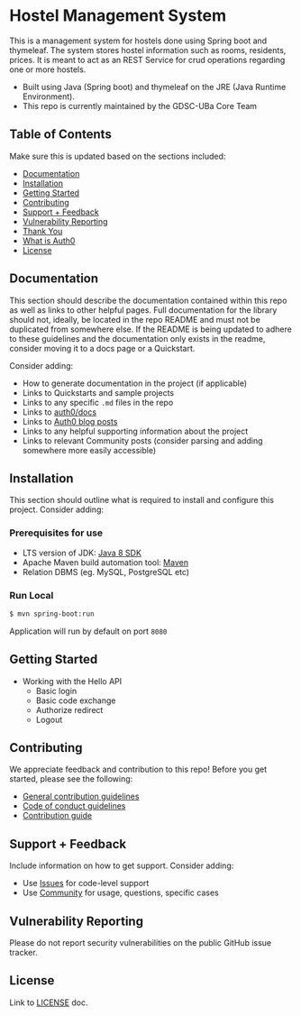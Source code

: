 # Hostel Management System

This is a management system for hostels done using Spring boot and thymeleaf. 
The system stores hostel information such as rooms, residents, prices. It is meant to act as an REST Service for crud operations regarding one or more hostels.

  - Built using Java (Spring boot) and thymeleaf on the JRE (Java Runtime Environment).
  - This repo is currently maintained by the GDSC-UBa Core Team

<!--
Search-replace the org/repo in the badge images and links below.


**Note:** See individual language directories in this repo for technology-specific badges. 

[![CircleCI](https://img.shields.io/circleci/project/github/auth0/open-source-template.svg?style=flat-square)](https://circleci.com/gh/auth0/open-source-template/tree/master)
[![TravisCI](https://travis-ci.org/auth0/open-source-template.png)](https://travis-ci.org/auth0/open-source-template)
[![CodeCov](https://img.shields.io/codecov/c/github/auth0/open-source-template/v3.svg?style=flat-square)](https://codecov.io/github/auth0/open-source-template)
[![Coveralls](https://coveralls.io/repos/auth0/open-source-template/badge.svg?branch=master)](https://coveralls.io/r/auth0/open-source-template?branch=master)
[![Code Climate](https://img.shields.io/codeclimate/maintainability/auth0/open-source-template.svg)](https://codeclimate.com/github/auth0/open-source-template)
[![License](http://img.shields.io/:license-mit-blue.svg?style=flat)](https://opensource.org/licenses/MIT)
-->

## Table of Contents

Make sure this is updated based on the sections included:

- [Documentation](#documentation)
- [Installation](#installation)
- [Getting Started](#getting-started)
- [Contributing](#contributing)
- [Support + Feedback](#support--feedback)
- [Vulnerability Reporting](#vulnerability-reporting)
- [Thank You](#thank-you)
- [What is Auth0](#what-is-auth0)
- [License](#license)

## Documentation

This section should describe the documentation contained within this repo as well as links to other helpful pages. Full documentation for the library should not, ideally, be located in the repo README and must not be duplicated from somewhere else. If the README is being updated to adhere to these guidelines and the documentation only exists in the readme, consider moving it to a docs page or a Quickstart.

Consider adding:

- How to generate documentation in the project (if applicable)
- Links to Quickstarts and sample projects
- Links to any specific `.md` files in the repo
- Links to [auth0/docs](https://auth0.com/docs/)
- Links to [Auth0 blog posts](https://auth0.com/blog/tech/)
- Links to any helpful supporting information about the project
- Links to relevant Community posts (consider parsing and adding somewhere more easily accessible)

## Installation

This section should outline what is required to install and configure this project. Consider adding:

### Prerequisites for use
- LTS version of JDK: [Java 8 SDK](http://www.oracle.com/technetwork/java/javase/downloads/jdk8-downloads-2133151.html)
- Apache Maven build automation tool: [Maven](https://maven.apache.org/download.cgi)
- Relation DBMS (eg. MySQL, PostgreSQL etc)
### Run Local
```bash
$ mvn spring-boot:run
```
Application will run by default on port `8080`

## Getting Started

- Working with the Hello API
	- Basic login
	- Basic code exchange
	- Authorize redirect
	- Logout

## Contributing

We appreciate feedback and contribution to this repo! Before you get started, please see the following:

- [General contribution guidelines](https://github.com/Developer-Student-Clubs-UBa/hostel-management-sys-sb/blob/master/GENERAL-CONTRIBUTING.md)
- [Code of conduct guidelines](https://github.com/Developer-Student-Clubs-UBa/hostel-management-sys-sb/blob/master/CODE-OF-CONDUCT.md)
- [Contribution guide](https://github.com/Developer-Student-Clubs-UBa/hostel-management-sys-sb/blob/master/CONTRIBUTING.md)

## Support + Feedback

Include information on how to get support. Consider adding:

- Use [Issues](https://github.com/Developer-Student-Clubs-UBa/hostel-management-sys-sb/issues) for code-level support
- Use [Community](https://gdsc.community.dev/university-of-bamenda/) for usage, questions, specific cases

## Vulnerability Reporting

Please do not report security vulnerabilities on the public GitHub issue tracker. 

## License

Link to [LICENSE](LICENSE) doc.
